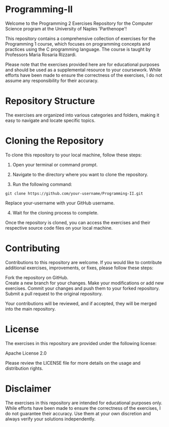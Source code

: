 # Programming-II
Welcome to the Programming 2 Exercises Repository for the Computer Science program at the University of Naples 'Parthenope'!

This repository contains a comprehensive collection of exercises for the Programming 1 course, which focuses on programming concepts and practices using the C programming language. The course is taught by Professors Maria Rosaria Rizzardi.

Please note that the exercises provided here are for educational purposes and should be used as a supplemental resource to your coursework. While efforts have been made to ensure the correctness of the exercises, I do not assume any responsibility for their accuracy.

# Repository Structure
The exercises are organized into various categories and folders, making it easy to navigate and locate specific topics.

# Cloning the Repository
To clone this repository to your local machine, follow these steps:

1. Open your terminal or command prompt.

2. Navigate to the directory where you want to clone the repository.

3. Run the following command:
    
```
git clone https://github.com/your-username/Programming-II.git
```
Replace your-username with your GitHub username.
    
4. Wait for the cloning process to complete.
    
Once the repository is cloned, you can access the exercises and their respective source code files on your local machine.

# Contributing
Contributions to this repository are welcome. If you would like to contribute additional exercises, improvements, or fixes, please follow these steps:

Fork the repository on GitHub.   
Create a new branch for your changes.
Make your modifications or add new exercises.
Commit your changes and push them to your forked repository.
Submit a pull request to the original repository.

Your contributions will be reviewed, and if accepted, they will be merged into the main repository.

# License
The exercises in this repository are provided under the following license:

Apache License 2.0

Please review the LICENSE file for more details on the usage and distribution rights.

# Disclaimer
The exercises in this repository are intended for educational purposes only. While efforts have been made to ensure the correctness of the exercises, I do not guarantee their accuracy. Use them at your own discretion and always verify your solutions independently.
    


